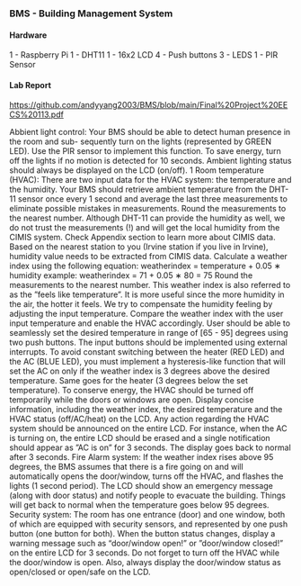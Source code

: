 ### BMS - Building Management System

#### Hardware
1 - Raspberry Pi
1 - DHT11
1 - 16x2 LCD
4 - Push buttons
3 - LEDS
1 - PIR Sensor

#### Lab Report
[https://github.com/andyyang2003/BMS/blob/main/Final%20Project%20EECS%20113.pdf
](https://github.com/andyyang2003/BMS/blob/main/Final%20Project%20EECS%20113.pdf)

Abbient light control: Your BMS should be able to detect human presence in the room and sub-
sequently turn on the lights (represented by GREEN LED). Use the PIR sensor to implement this
function. To save energy, turn off the lights if no motion is detected for 10 seconds. Ambient lighting
status should always be displayed on the LCD (on/off).
1
Room temperature (HVAC): There are two input data for the HVAC system: the temperature and
the humidity. Your BMS should retrieve ambient temperature from the DHT-11 sensor once every 1
second and average the last three measurements to eliminate possible mistakes in measurements.
Round the measurements to the nearest number. Although DHT-11 can provide the humidity as well,
we do not trust the measurements (!) and will get the local humidity from the CIMIS system. Check
Appendix section to learn more about CIMIS data. Based on the nearest station to you (Irvine station
if you live in Irvine), humidity value needs to be extracted from CIMIS data. Calculate a weather index
using the following equation:
weatherindex = temperature + 0.05 ∗ humidity
example: weatherindex = 71 + 0.05 ∗ 80 = 75
Round the measurements to the nearest number. This weather index is also referred to as the ”feels
like temperature”. It is more useful since the more humidity in the air, the hotter it feels. We try to
compensate the humidity feeling by adjusting the input temperature. Compare the weather index with
the user input temperature and enable the HVAC accordingly. User should be able to seamlessly set the
desired temperature in range of [65 - 95] degrees using two push buttons. The input buttons should be
implemented using external interrupts. To avoid constant switching between the heater (RED LED)
and the AC (BLUE LED), you must implement a hysteresis-like function that will set the AC on only
if the weather index is 3 degrees above the desired temperature. Same goes for the heater (3 degrees
below the set temperature). To conserve energy, the HVAC should be turned off temporarily while
the doors or windows are open. Display concise information, including the weather index, the desired
temperature and the HVAC status (off/AC/heat) on the LCD. Any action regarding the HVAC system
should be announced on the entire LCD. For instance, when the AC is turning on, the entire LCD should
be erased and a single notification should appear as ”AC is on” for 3 seconds. The display goes back
to normal after 3 seconds.
Fire Alarm system: If the weather index rises above 95 degrees, the BMS assumes that there is a
fire going on and will automatically opens the door/window, turns off the HVAC, and flashes the lights
(1 second period). The LCD should show an emergency message (along with door status) and notify
people to evacuate the building. Things will get back to normal when the temperature goes below 95
degrees.
Security system: The room has one entrance (door) and one window, both of which are equipped
with security sensors, and represented by one push button (one button for both). When the button
status changes, display a warning message such as “door/window open!” or ”door/window closed!” on
the entire LCD for 3 seconds. Do not forget to turn off the HVAC while the door/window is open.
Also, always display the door/window status as open/closed or open/safe on the LCD.
